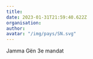 ```yaml
---
title: 
date: 2023-01-31T21:59:40.622Z
organisation: 
author: 
avatar: "/img/pays/SN.svg"
---
```


Jamma Gën 3e mandat 